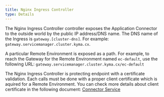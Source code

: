 ```yaml
---
title: Nginx Ingress Controller
type: Details
---
```


The Nginx Ingress Controller controller exposes the Application Connector to the outside world by the public IP address/DNS name.
The DNS name of the Ingress is `gateway.[cluster-dns]`. For example: `gateway.servicemanager.cluster.kyma.cx`.

A particular Remote Environment is exposed as a path. For example, to reach the Gateway for the Remote Environment named `ec-default`, use the following URL: `gateway.servicemanager.cluster.kyma.cx/ec-default`

The Nginx Ingress Controller is protecting endpoint with a certificate validation. Each calls must be done with a proper client certificate which is aquired for a Remote Environment.
You can check more details about client certificate in the following document: [Connector Service](TODO)

